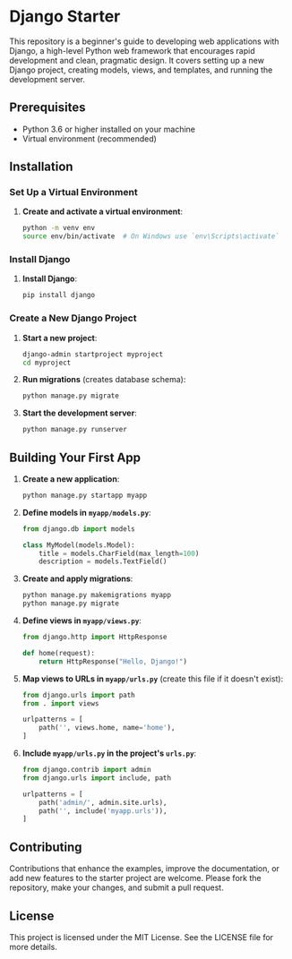 # Django Starter

This repository is a beginner's guide to developing web applications with Django, a high-level Python web framework that encourages rapid development and clean, pragmatic design. It covers setting up a new Django project, creating models, views, and templates, and running the development server.

## Prerequisites

- Python 3.6 or higher installed on your machine
- Virtual environment (recommended)

## Installation

### Set Up a Virtual Environment

1. **Create and activate a virtual environment**:
   ```bash
   python -m venv env
   source env/bin/activate  # On Windows use `env\Scripts\activate`
   ```

### Install Django

1. **Install Django**:
   ```bash
   pip install django
   ```

### Create a New Django Project

1. **Start a new project**:
   ```bash
   django-admin startproject myproject
   cd myproject
   ```

2. **Run migrations** (creates database schema):
   ```bash
   python manage.py migrate
   ```

3. **Start the development server**:
   ```bash
   python manage.py runserver
   ```

## Building Your First App

1. **Create a new application**:
   ```bash
   python manage.py startapp myapp
   ```

2. **Define models in `myapp/models.py`**:
   ```python
   from django.db import models

   class MyModel(models.Model):
       title = models.CharField(max_length=100)
       description = models.TextField()
   ```

3. **Create and apply migrations**:
   ```bash
   python manage.py makemigrations myapp
   python manage.py migrate
   ```

4. **Define views in `myapp/views.py`**:
   ```python
   from django.http import HttpResponse

   def home(request):
       return HttpResponse("Hello, Django!")
   ```

5. **Map views to URLs in `myapp/urls.py`** (create this file if it doesn't exist):
   ```python
   from django.urls import path
   from . import views

   urlpatterns = [
       path('', views.home, name='home'),
   ]
   ```

6. **Include `myapp/urls.py` in the project's `urls.py`**:
   ```python
   from django.contrib import admin
   from django.urls import include, path

   urlpatterns = [
       path('admin/', admin.site.urls),
       path('', include('myapp.urls')),
   ]
   ```

## Contributing

Contributions that enhance the examples, improve the documentation, or add new features to the starter project are welcome. Please fork the repository, make your changes, and submit a pull request.

## License

This project is licensed under the MIT License. See the LICENSE file for more details.
